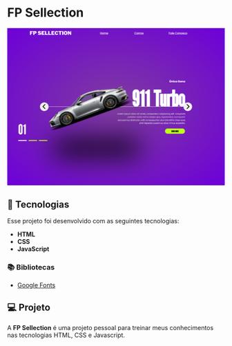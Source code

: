 # FP Sellection

![FP-Sellection](./img/Layout.png)

## 🚀 Tecnologias

Esse projeto foi desenvolvido com as seguintes tecnologias:

- **HTML**
- **CSS**
- **JavaScript**

### 📚 Bibliotecas

- [Google Fonts](https://fonts.google.com/)

## 💻 Projeto

A **FP Sellection** é uma projeto pessoal para treinar meus conhecimentos nas tecnologias HTML, CSS e Javascript.


